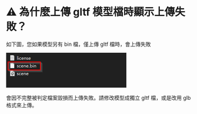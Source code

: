 # ⚠️ 為什麼上傳 gltf 模型檔時顯示上傳失敗？

如下圖，您如果模型另有 bin 檔，僅上傳 gltf 檔時，會上傳失敗

![](../../../.gitbook/assets/1.png)

會因不完整被判定檔案毀損而上傳失敗。請修改模型成獨立 gltf 檔，或是改用 glb 格式來上傳。





